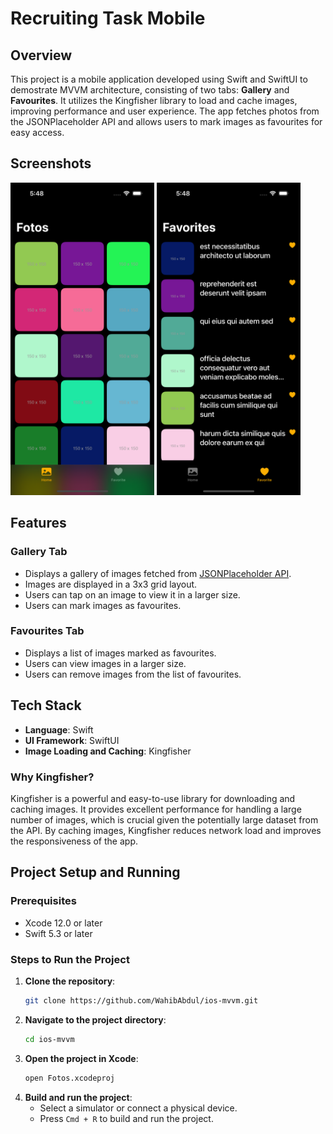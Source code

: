# Recruiting Task Mobile

## Overview
This project is a mobile application developed using Swift and SwiftUI to demostrate MVVM architecture, consisting of two tabs: **Gallery** and **Favourites**. It utilizes the Kingfisher library to load and cache images, improving performance and user experience. The app fetches photos from the JSONPlaceholder API and allows users to mark images as favourites for easy access.

## Screenshots
<p>
<img src="https://github.com/WahibAbdul/ios-mvvm/blob/main/Screenshots/Simulator%20Screenshot%20-%20iPhone%2015%20Pro%20-%202024-05-27%20at%2017.48.13.png" alt="Screenshot 1" width="230" height="500">
   <img src="https://github.com/WahibAbdul/ios-mvvm/blob/main/Screenshots/Simulator%20Screenshot%20-%20iPhone%2015%20Pro%20-%202024-05-27%20at%2017.48.16.png" alt="Screenshot 1" width="230" height="500">
</p>

## Features

### Gallery Tab
- Displays a gallery of images fetched from [JSONPlaceholder API](https://jsonplaceholder.typicode.com/photos).
- Images are displayed in a 3x3 grid layout.
- Users can tap on an image to view it in a larger size.
- Users can mark images as favourites.

### Favourites Tab
- Displays a list of images marked as favourites.
- Users can view images in a larger size.
- Users can remove images from the list of favourites.

## Tech Stack
- **Language**: Swift
- **UI Framework**: SwiftUI
- **Image Loading and Caching**: Kingfisher

### Why Kingfisher?
Kingfisher is a powerful and easy-to-use library for downloading and caching images. It provides excellent performance for handling a large number of images, which is crucial given the potentially large dataset from the API. By caching images, Kingfisher reduces network load and improves the responsiveness of the app.

## Project Setup and Running

### Prerequisites
- Xcode 12.0 or later
- Swift 5.3 or later

### Steps to Run the Project
1. **Clone the repository**:
   ```bash
   git clone https://github.com/WahibAbdul/ios-mvvm.git
   ```
2. **Navigate to the project directory**:
   ```bash
   cd ios-mvvm
   ```
3. **Open the project in Xcode**:
   ```bash
   open Fotos.xcodeproj
   ```
4. **Build and run the project**:
   - Select a simulator or connect a physical device.
   - Press `Cmd + R` to build and run the project.
